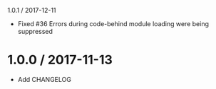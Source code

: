 1.0.1 / 2017-12-11
- Fixed #36 Errors during code-behind module loading were being suppressed

1.0.0 / 2017-11-13
==================
- Add CHANGELOG
